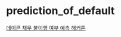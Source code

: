 # prediction_of_default
[데이콘 채무 불이행 여부 예측 해커톤](https://dacon.io/competitions/official/236450/overview/description)

